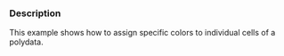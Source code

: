 ### Description
This example shows how to assign specific colors to individual cells of a polydata.
